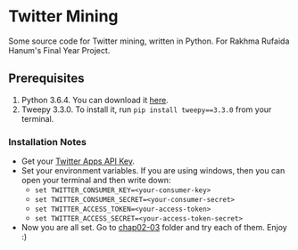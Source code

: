 # Twitter Mining

Some source code for Twitter mining, written in Python. For Rakhma Rufaida Hanum's Final Year Project.

## Prerequisites

1. Python 3.6.4. You can download it [here](https://www.python.org/downloads/release/python-364/).
2. Tweepy 3.3.0. To install it, run `pip install tweepy==3.3.0` from your terminal.

### Installation Notes

- Get your [Twitter Apps API Key](https://apps.twitter.com).
- Set your environment variables. If you are using windows, then you can open your terminal and then write down:
    - `set TWITTER_CONSUMER_KEY=<your-consumer-key>`
    - `set TWITTER_CONSUMER_SECRET=<your-consumer-secret>`
    - `set TWITTER_ACCESS_TOKEN=<your-access-token>`
    - `set TWITTER_ACCESS_SECRET=<your-access-token-secret>`
- Now you are all set. Go to [chap02-03](https://github.com/arinanda/Twitter-Mining/tree/master/chap02-03) folder and try each of them. Enjoy :)